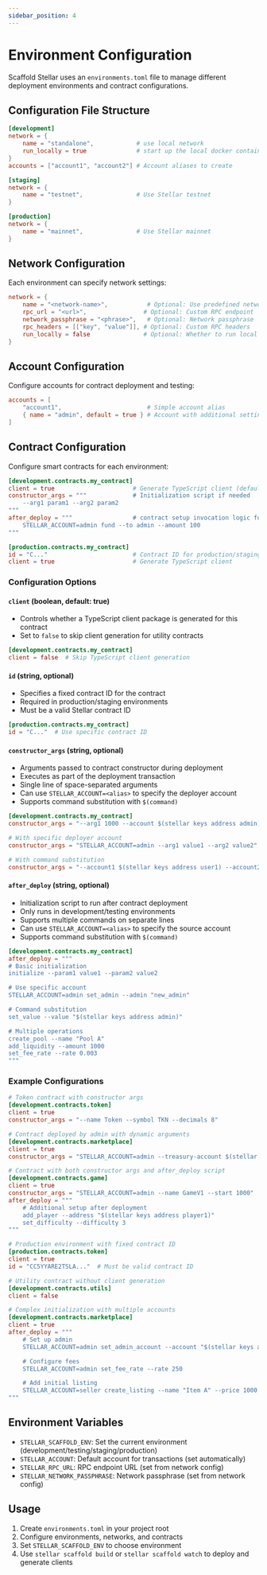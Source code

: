 ```yaml
---
sidebar_position: 4
---
```


# Environment Configuration

Scaffold Stellar uses an `environments.toml` file to manage different deployment environments and contract configurations.

## Configuration File Structure

```toml
[development]
network = {
    name = "standalone",            # use local network
    run_locally = true              # start up the local docker container
}
accounts = ["account1", "account2"] # Account aliases to create

[staging]
network = {
    name = "testnet",               # Use Stellar testnet
}

[production]
network = {
    name = "mainnet",               # Use Stellar mainnet
}
```

## Network Configuration

Each environment can specify network settings:

```toml
network = {
    name = "<network-name>",           # Optional: Use predefined network (mainnet/testnet/standalone)
    rpc_url = "<url>",                # Optional: Custom RPC endpoint
    network_passphrase = "<phrase>",   # Optional: Network passphrase
    rpc_headers = [["key", "value"]], # Optional: Custom RPC headers
    run_locally = false               # Optional: Whether to run local network (default: false)
}
```

## Account Configuration

Configure accounts for contract deployment and testing:

```toml
accounts = [
    "account1",                        # Simple account alias
    { name = "admin", default = true } # Account with additional settings
]
```

## Contract Configuration

Configure smart contracts for each environment:

```toml
[development.contracts.my_contract]
client = true                      # Generate TypeScript client (default: true)
constructor_args = """             # Initialization script if needed
    --arg1 param1 --arg2 param2
"""
after_deploy = """                 # contract setup invocation logic for after initial deployment
    STELLAR_ACCOUNT=admin fund --to admin --amount 100
"""

[production.contracts.my_contract]
id = "C..."                        # Contract ID for production/staging
client = true                      # Generate TypeScript client
```

### Configuration Options

#### `client` (boolean, default: true)

- Controls whether a TypeScript client package is generated for this contract
- Set to `false` to skip client generation for utility contracts

```toml
[development.contracts.my_contract]
client = false  # Skip TypeScript client generation
```

#### `id` (string, optional)

- Specifies a fixed contract ID for the contract
- Required in production/staging environments
- Must be a valid Stellar contract ID

```toml
[production.contracts.my_contract]
id = "C..."  # Use specific contract ID
```

#### `constructor_args` (string, optional)

- Arguments passed to contract constructor during deployment
- Executes as part of the deployment transaction
- Single line of space-separated arguments
- Can use `STELLAR_ACCOUNT=<alias>` to specify the deployer account
- Supports command substitution with `$(command)`

```toml
[development.contracts.my_contract]
constructor_args = "--arg1 1000 --account $(stellar keys address admin)"  # Basic args

# With specific deployer account
constructor_args = "STELLAR_ACCOUNT=admin --arg1 value1 --arg2 value2"

# With command substitution
constructor_args = "--account1 $(stellar keys address user1) --account2 $(stellar keys address user2)"
```

#### `after_deploy` (string, optional)

- Initialization script to run after contract deployment
- Only runs in development/testing environments
- Supports multiple commands on separate lines
- Can use `STELLAR_ACCOUNT=<alias>` to specify the source account
- Supports command substitution with `$(command)`

```toml
[development.contracts.my_contract]
after_deploy = """
# Basic initialization
initialize --param1 value1 --param2 value2

# Use specific account
STELLAR_ACCOUNT=admin set_admin --admin "new_admin"

# Command substitution
set_value --value "$(stellar keys address admin)"

# Multiple operations
create_pool --name "Pool A"
add_liquidity --amount 1000
set_fee_rate --rate 0.003
"""
```

### Example Configurations

```toml
# Token contract with constructor args
[development.contracts.token]
client = true
constructor_args = "--name Token --symbol TKN --decimals 8"

# Contract deployed by admin with dynamic arguments
[development.contracts.marketplace]
client = true
constructor_args = "STELLAR_ACCOUNT=admin --treasury-account $(stellar keys address treasury)"

# Contract with both constructor args and after_deploy script
[development.contracts.game]
client = true
constructor_args = "STELLAR_ACCOUNT=admin --name GameV1 --start 1000"
after_deploy = """
    # Additional setup after deployment
    add_player --address "$(stellar keys address player1)"
    set_difficulty --difficulty 3
"""

# Production environment with fixed contract ID
[production.contracts.token]
client = true
id = "CC5YYARE2TSLA..."  # Must be valid contract ID

# Utility contract without client generation
[development.contracts.utils]
client = false

# Complex initialization with multiple accounts
[development.contracts.marketplace]
client = true
after_deploy = """
    # Set up admin
    STELLAR_ACCOUNT=admin set_admin_account --account "$(stellar keys address admin)"

    # Configure fees
    STELLAR_ACCOUNT=admin set_fee_rate --rate 250

    # Add initial listing
    STELLAR_ACCOUNT=seller create_listing --name "Item A" --price 1000
"""
```

## Environment Variables

- `STELLAR_SCAFFOLD_ENV`: Set the current environment (development/testing/staging/production)
- `STELLAR_ACCOUNT`: Default account for transactions (set automatically)
- `STELLAR_RPC_URL`: RPC endpoint URL (set from network config)
- `STELLAR_NETWORK_PASSPHRASE`: Network passphrase (set from network config)

## Usage

1. Create `environments.toml` in your project root
2. Configure environments, networks, and contracts
3. Set `STELLAR_SCAFFOLD_ENV` to choose environment
4. Use `stellar scaffold build` or `stellar scaffold watch` to deploy and generate clients
